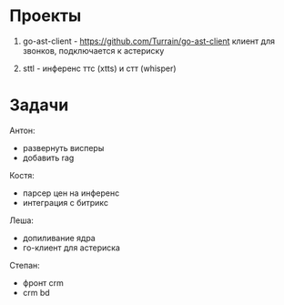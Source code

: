 # Проекты

1. go-ast-client - https://github.com/Turrain/go-ast-client
клиент для звонков, подключается к астериску

2. sttl - инференс ттс (xtts) и стт (whisper)


# Задачи

Антон:
- развернуть висперы
- добавить rag

Костя:
- парсер цен на инференс
- интеграция с битрикс 

Леша:
- допиливание ядра
- го-клиент для астериска

Степан:
- фронт crm
- crm bd


